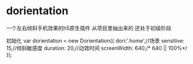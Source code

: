 # dorientation
一个左右倾斜手机效果的h5原生插件
从项目里抽出来的
还处于初级阶段

初始化
var dorientation = new Dorientation({
			dori:'.home',//场景
			sensitive: 15,//倾斜敏感度
			duration: 20,//动效时间
			screenWidth: 640,/* 640 || 100%*/
});
